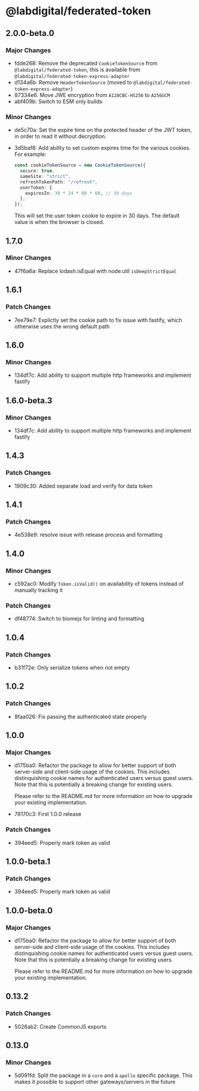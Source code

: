 # @labdigital/federated-token

## 2.0.0-beta.0

### Major Changes

- fdde268: Remove the deprecated `CookieTokenSource` from `@labdigital/federated-token`, this is available from `@labdigital/federated-token-express-adapter`
- d134a6b: Remove `HeaderTokenSource` (moved to `@labdigital/federated-token-express-adapter`)
- 87334e6: Move JWE encryption from `A128CBC-HS256` to `A256GCM`
- abf409b: Switch to ESM only builds

### Minor Changes

- de5c70a: Set the expire time on the protected header of the JWT token, in order to read
  it without decryption.
- 3d5baf8: Add ability to set custom expires time for the various cookies. For example:

  ```ts
  const cookieTokenSource = new CookieTokenSource({
    secure: true,
    sameSite: "strict",
    refreshTokenPath: "/refresh",
    userToken: {
      expiresIn: 30 * 24 * 60 * 60, // 30 days
    },
  });
  ```

  This will set the user token cookie to expire in 30 days. The default value is when
  the browser is closed.

## 1.7.0

### Minor Changes

- 47f6a6a: Replace lodash.isEqual with node:util `isDeepStrictEqual`

## 1.6.1

### Patch Changes

- 7ee79e7: Explictly set the cookie path to fix issue with fastify, which otherwise uses the wrong default path

## 1.6.0

### Minor Changes

- 134df7c: Add ability to support multiple http frameworks and implement fastify

## 1.6.0-beta.3

### Minor Changes

- 134df7c: Add ability to support multiple http frameworks and implement fastify

## 1.4.3

### Patch Changes

- 1909c30: Added separate load and verify for data token

## 1.4.1

### Patch Changes

- 4e538e9: resolve issue with release process and formatting

## 1.4.0

### Minor Changes

- c592ac0: Modify `Token.isValid()` on availability of tokens instead of manually tracking it

### Patch Changes

- df48774: Switch to biomejs for linting and formatting

## 1.0.4

### Patch Changes

- b31f72e: Only serialize tokens when not empty

## 1.0.2

### Patch Changes

- 8faa026: Fix passing the authenticated state properly

## 1.0.0

### Major Changes

- d175ba0: Refactor the package to allow for better support of both server-side and
  client-side usage of the cookies. This includes distinquishing cookie names for
  authenticated users versus guest users. Note that this is potentially a breaking
  change for existing users.

  Please refer to the README.md for more information on how to upgrade your
  existing implementation.

- 78170c3: First 1.0.0 release

### Patch Changes

- 394eed5: Properly mark token as valid

## 1.0.0-beta.1

### Patch Changes

- 394eed5: Properly mark token as valid

## 1.0.0-beta.0

### Major Changes

- d175ba0: Refactor the package to allow for better support of both server-side and
  client-side usage of the cookies. This includes distinquishing cookie names for
  authenticated users versus guest users. Note that this is potentially a breaking
  change for existing users.

  Please refer to the README.md for more information on how to upgrade your
  existing implementation.

## 0.13.2

### Patch Changes

- 5026ab2: Create CommonJS exports

## 0.13.0

### Minor Changes

- 5d091fd: Split the package in a `core` and a `apollo` specific package. This makes it
  possible to support other gateways/servers in the future
